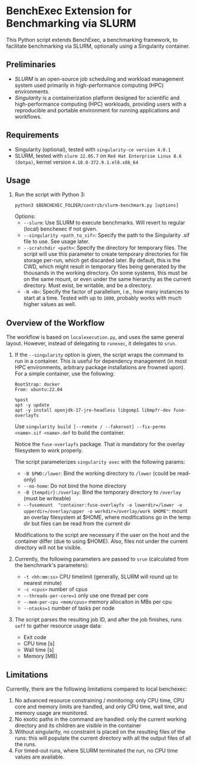 # BenchExec Extension for Benchmarking via SLURM

This Python script extends BenchExec, a benchmarking framework, to facilitate benchmarking via SLURM, optionally using a Singularity container.

## Preliminaries

* *SLURM* is an open-source job scheduling and workload management system used primarily in high-performance computing (HPC) environments.
* *Singularity* is a containerization platform designed for scientific and high-performance computing (HPC) workloads, providing users with a reproducible and portable environment for running applications and workflows.

## Requirements

* Singularity (optional), tested with `singularity-ce version 4.0.1`
* SLURM, tested with `slurm 22.05.7` on `Red Hat Enterprise Linux 8.6 (Ootpa)`, kernel version `4.18.0-372.9.1.el8.x86_64`

## Usage
1. Run the script with Python 3:
   ```
   python3 $BENCHEXEC_FOLDER/contrib/slurm-benchmark.py [options]
   ```
   Options:
   - `--slurm`: Use SLURM to execute benchmarks. Will revert to regular (local) benchexec if not given. 
   - `--singularity <path_to_sif>`: Specify the path to the Singularity .sif file to use. See usage later.
   - `--scratchdir <path>`: Specify the directory for temporary files. The script will use this parameter to create temporary directories for file storage per-run, which get discarded later. By default, this is the CWD, which might result in temporary files being generated by the thousands in the working directory. On some systems, this must be on the same mount, or even under the same hierarchy as the current directory. Must exist, be writable, and be a directory.
   - `-N <N>`: Specify the factor of parallelism, i.e., how many instances to start at a time. Tested with up to `1000`, probably works with much higher values as well.
    
## Overview of the Workflow

The workflow is based on `localexecution.py`, and uses the same general layout. However, instead of delegating to `runexec`, it delegates to `srun`.

1. If the `--singularity` option is given, the script wraps the command to run in a container. This is useful for dependency management (in most HPC environments, arbitrary package installations are frowned upon). For a simple container, use the following: 

    ```singularity
    BootStrap: docker
    From: ubuntu:22.04
    
    %post
    apt -y update
    apt -y install openjdk-17-jre-headless libgomp1 libmpfr-dev fuse-overlayfs
    ```
   
    Use `singularity build [--remote / --fakeroot] --fix-perms <name>.sif <name>.def` to build the container.
    
    Notice the `fuse-overlayfs` package. That is mandatory for the overlay filesystem to work properly.
    
    The script parameterizes `singularity exec` with the following params:
    * `-B $PWD:/lower`: Bind the working directory to `/lower` (could be read-only)
    * `--no-home`: Do not bind the home directory
    * `-B {tempdir}:/overlay`: Bind the temporary directory to `/overlay` (must be writeable)
    * `--fusemount  "container:fuse-overlayfs -o lowerdir=/lower -o upperdir=/overlay/upper -o workdir=/overlay/work $HOME"`: mount an overlay filesystem at $HOME, where modifications go in the temp dir but files can be read from the current dir
    
    Modifications to the script are necessary if the user on the host and the container differ (due to using $HOME). Also, files not under the current directory will not be visible.

2. Currently, the following parameters are passed to `srun` (calculated from the benchmark's parameters):
   * `-t <hh:mm:ss>` CPU timelimit (generally, SLURM will round up to nearest minute)
   * `-c <cpus>` number of cpus 
   * `--threads-per-core=1` only use one thread per core
   * `--mem-per-cpu <mem/cpus>` memory allocaiton in MBs per cpu
   * `--ntasks=1` number of tasks per node

3. The script parses the resulting job ID, and after the job finishes, runs `seff` to gather resource usage data:
   * Exit code
   * CPU time [s]
   * Wall time [s]
   * Memory [MB]

## Limitations

Currently, there are the following limitations compared to local benchexec:

1. No advanced resource constraining / monitoring: only CPU time, CPU core and memory limits are handled, and only CPU time, wall time, and memory usage are monitored.
2. No exotic paths in the command are handled: only the current working directory and its children are visible in the container
3. Without singularity, no constraint is placed on the resulting files of the runs: this will populate the current directory with all the output files of all the runs.
4. For timed-out runs, where SLURM terminated the run, no CPU time values are available.